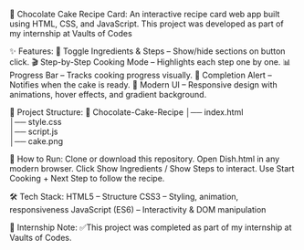 🍫 Chocolate Cake Recipe Card:
An interactive recipe card web app built using HTML, CSS, and JavaScript.
This project was developed as part of my internship at Vaults of Codes

✨ Features:
📖 Toggle Ingredients & Steps – Show/hide sections on button click.
🎬 Step-by-Step Cooking Mode – Highlights each step one by one.
📊 Progress Bar – Tracks cooking progress visually.
🎂 Completion Alert – Notifies when the cake is ready.
🎨 Modern UI – Responsive design with animations, hover effects, and gradient background.

📂 Project Structure:
📁 Chocolate-Cake-Recipe
│── index.html       
│── style.css       
│── script.js       
│── cake.png        

🚀 How to Run:
Clone or download this repository.
Open Dish.html in any modern browser.
Click Show Ingredients / Show Steps to interact.
Use Start Cooking + Next Step to follow the recipe.

🛠️ Tech Stack:
HTML5 – Structure
CSS3 – Styling, animation, responsiveness
JavaScript (ES6) – Interactivity & DOM manipulation

📌 Internship Note:
✅This project was completed as part of my internship at Vaults of Codes.
